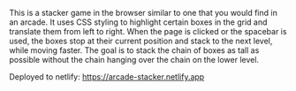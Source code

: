 This is a stacker game in the browser similar to one that you would find in an arcade. It uses CSS styling to highlight certain boxes in the grid and translate them from left to right. When the page is clicked or the spacebar is used, the boxes stop at their current position and stack to the next level, while moving faster. The goal is to stack the chain of boxes as tall as possible without the chain hanging over the chain on the lower level.

Deployed to netlify: https://arcade-stacker.netlify.app
